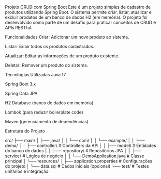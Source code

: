 Projeto CRUD com Spring Boot
Este é um projeto simples de cadastro de produtos utilizando Spring Boot. O sistema permite criar, listar, atualizar e excluir produtos de um banco de dados H2 (em memória). O projeto foi desenvolvido como parte de um desafio para praticar conceitos de CRUD e APIs RESTful.

Funcionalidades
Criar: Adicionar um novo produto ao sistema.

Listar: Exibir todos os produtos cadastrados.

Atualizar: Editar as informações de um produto existente.

Deletar: Remover um produto do sistema.

Tecnologias Utilizadas
Java 17

Spring Boot 3.x

Spring Data JPA

H2 Database (banco de dados em memória)

Lombok (para reduzir boilerplate code)

Maven (gerenciamento de dependências)

Estrutura do Projeto

src/
├── main/
│   ├── java/
│   │   └── com/
│   │       └── example/
│   │           └── demo/
│   │               ├── controller/         # Controllers da API
│   │               ├── model/              # Entidades do banco de dados
│   │               ├── repository/         # Repositórios JPA
│   │               ├── service/            # Lógica de negócio
│   │               └── DemoApplication.java # Classe principal
│   └── resources/
│       ├── application.properties          # Configurações do projeto
│       └── data.sql                        # Dados iniciais (opcional)
└── test/                                   # Testes unitários e integração
